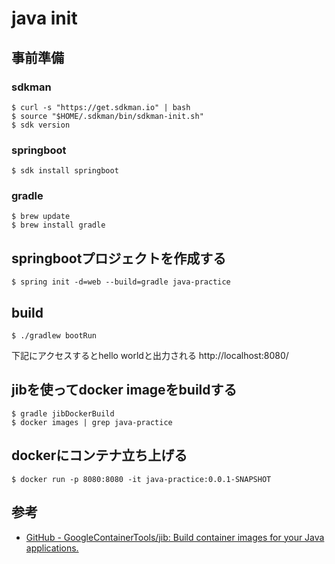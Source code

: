 # java init

## 事前準備
### sdkman
```
$ curl -s "https://get.sdkman.io" | bash
$ source "$HOME/.sdkman/bin/sdkman-init.sh"
$ sdk version
```

### springboot
```
$ sdk install springboot
```

### gradle
```
$ brew update
$ brew install gradle
```

## springbootプロジェクトを作成する
```
$ spring init -d=web --build=gradle java-practice
```

## build
```
$ ./gradlew bootRun
```
下記にアクセスするとhello worldと出力される
http://localhost:8080/

## jibを使ってdocker imageをbuildする
```
$ gradle jibDockerBuild
$ docker images | grep java-practice
```

## dockerにコンテナ立ち上げる
```
$ docker run -p 8080:8080 -it java-practice:0.0.1-SNAPSHOT
```

## 参考
- [GitHub - GoogleContainerTools/jib: Build container images for your Java applications.](https://github.com/GoogleContainerTools/jib)
